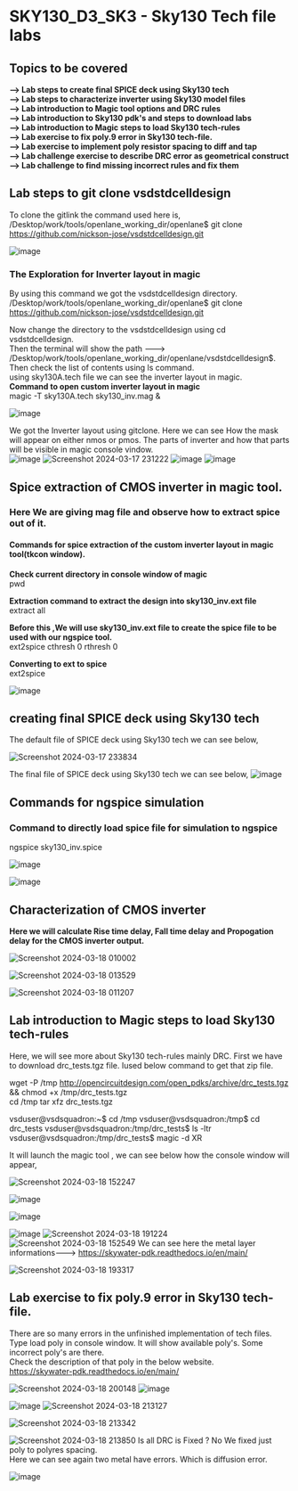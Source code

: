 #  SKY130_D3_SK3 - Sky130 Tech file labs
##  Topics to be covered
**--> Lab steps to create final SPICE deck using Sky130 tech**   
**--> Lab steps to characterize inverter using Sky130 model files**  
**--> Lab introduction to Magic tool options and DRC rules**    
**--> Lab introduction to Sky130 pdk's and steps to download labs**    
**--> Lab introduction to Magic steps to load Sky130 tech-rules**    
**--> Lab exercise to fix poly.9 error in Sky130 tech-file.**    
**--> Lab exercise to implement poly resistor spacing to diff and tap**   
**--> Lab challenge exercise to describe DRC error as geometrical construct** 
**--> Lab challenge to find missing incorrect rules and fix them**

## Lab steps to git clone vsdstdcelldesign

To clone the gitlink the command used here is,  
/Desktop/work/tools/openlane_working_dir/openlane$ git clone https://github.com/nickson-jose/vsdstdcelldesign.git   

![image](https://github.com/Gayathri4801/NASSCOM-VSD-IAT/assets/163323618/20659235-0170-42cf-adb0-10535788ec92)

### The Exploration for Inverter layout in magic    

By using this command we got the vsdstdcelldesign directory.    
/Desktop/work/tools/openlane_working_dir/openlane$ git clone https://github.com/nickson-jose/vsdstdcelldesign.git     

Now change the directory to the vsdstdcelldesign using cd vsdstdcelldesign.   
Then the terminal will show the path ---> /Desktop/work/tools/openlane_working_dir/openlane/vsdstdcelldesign$.        
Then check the list of contents using ls command.    
using sky130A.tech file we can see the inverter layout in magic.      
**Command to open custom inverter layout in magic**    
magic -T sky130A.tech sky130_inv.mag &

![image](https://github.com/Gayathri4801/NASSCOM-VSD-IAT/assets/163323618/ef0e6b12-00da-43a9-80d8-c0202163a7dc)

We got the Inverter layout using gitclone. Here we can see How the mask will appear on either nmos or pmos. The parts of inverter and how that parts will be visible in magic console vindow.       
![image](https://github.com/Gayathri4801/NASSCOM-VSD-IAT/assets/163323618/5aaca5ed-06b6-447f-bd7d-90586fd5588c)
![Screenshot 2024-03-17 231222](https://github.com/Gayathri4801/NASSCOM-VSD-IAT/assets/163323618/1f71b934-5d87-4388-8b47-fa8fc84a6867)
![image](https://github.com/Gayathri4801/NASSCOM-VSD-IAT/assets/163323618/53edd419-ed7e-4806-b8e7-9b01db70f346)
![image](https://github.com/Gayathri4801/NASSCOM-VSD-IAT/assets/163323618/ff310968-2d4f-429e-b1f8-ebf3d36b058a)


## Spice extraction of CMOS inverter in magic tool.  

### Here We are giving mag file and observe how to extract spice out of it.
#### Commands for spice extraction of the custom inverter layout in magic tool(tkcon window).

**Check current directory in console window of magic**   
pwd

**Extraction command to extract the design into sky130_inv.ext file**   
extract all   

**Before this ,We will use sky130_inv.ext file to create the spice file to be used with our ngspice tool.**   
ext2spice cthresh 0 rthresh 0   

**Converting to ext to spice**   
ext2spice


![image](https://github.com/Gayathri4801/NASSCOM-VSD-IAT/assets/163323618/3911b87e-8846-447e-82b1-f6d89bdc45d4)


## creating final SPICE deck using Sky130 tech   

The default file of SPICE deck using Sky130 tech we can see below,

![Screenshot 2024-03-17 233834](https://github.com/Gayathri4801/NASSCOM-VSD-IAT/assets/163323618/533e809c-242d-46f4-9c86-7e74fb521fe6)

The final file of SPICE deck using Sky130 tech we can see below,
![image](https://github.com/Gayathri4801/NASSCOM-VSD-IAT/assets/163323618/597e0aa5-335c-4429-bb65-fcb0931e0553)

## Commands for ngspice simulation

### Command to directly load spice file for simulation to ngspice
ngspice sky130_inv.spice  

![image](https://github.com/Gayathri4801/NASSCOM-VSD-IAT/assets/163323618/ccd1a8e1-897e-4b1e-811d-9c1ac5a8251b)

![image](https://github.com/Gayathri4801/NASSCOM-VSD-IAT/assets/163323618/19be848a-276c-4b2d-8f63-5010d24db2eb)

## Characterization of CMOS inverter

**Here we will calculate Rise time delay, Fall time delay and Propogation delay for the CMOS inverter output.**  

![Screenshot 2024-03-18 010002](https://github.com/Gayathri4801/NASSCOM-VSD-IAT/assets/163323618/eff93521-dfde-410a-bbb4-d8bf0881cdc2)

![Screenshot 2024-03-18 013529](https://github.com/Gayathri4801/NASSCOM-VSD-IAT/assets/163323618/cdf88e88-8480-42a0-9a90-384014b1910f)

![Screenshot 2024-03-18 011207](https://github.com/Gayathri4801/NASSCOM-VSD-IAT/assets/163323618/b4764917-28c1-42e9-ab29-5f3c27a00af0)


##  Lab introduction to Magic steps to load Sky130 tech-rules

Here, we will see more about Sky130 tech-rules mainly DRC. 
First we have to download drc_tests.tgz file. Iused below command to get that zip file.  

wget -P /tmp http://opencircuitdesign.com/open_pdks/archive/drc_tests.tgz && chmod +x /tmp/drc_tests.tgz   
cd /tmp
tar xfz drc_tests.tgz

vsduser@vsdsquadron:~$ cd /tmp
vsduser@vsdsquadron:/tmp$ cd drc_tests
vsduser@vsdsquadron:/tmp/drc_tests$ ls -ltr
vsduser@vsdsquadron:/tmp/drc_tests$ magic -d XR

It will launch the magic tool , we can see below how the console window will appear,  

![Screenshot 2024-03-18 152247](https://github.com/Gayathri4801/NASSCOM-VSD-IAT/assets/163323618/52726029-5838-419f-86fa-2284177ea4d7)

![image](https://github.com/Gayathri4801/NASSCOM-VSD-IAT/assets/163323618/81ab0e19-4805-4f92-8e8e-7fce56790d5c)

![image](https://github.com/Gayathri4801/NASSCOM-VSD-IAT/assets/163323618/e75aac88-632f-47b7-82e9-4c3ed5095ee8)

![image](https://github.com/Gayathri4801/NASSCOM-VSD-IAT/assets/163323618/bbb20f94-f6a4-4992-9771-326fc3134da8)
![Screenshot 2024-03-18 191224](https://github.com/Gayathri4801/NASSCOM-VSD-IAT/assets/163323618/d1c64d75-cd12-4212-88a7-6c03442735ee)
![Screenshot 2024-03-18 152549](https://github.com/Gayathri4801/NASSCOM-VSD-IAT/assets/163323618/b81d7902-c3e4-472a-896d-6deb85b14061)
We can see here the metal layer informations--->      https://skywater-pdk.readthedocs.io/en/main/     

![Screenshot 2024-03-18 193317](https://github.com/Gayathri4801/NASSCOM-VSD-IAT/assets/163323618/d1bc7c98-7493-4f89-8a34-ba01c28be3c0)


## Lab exercise to fix poly.9 error in Sky130 tech-file.

There are so many errors in the unfinished implementation of tech files.  
Type load poly in console window. It will show available poly's.  Some incorrect poly's are there.   
Check the description of that poly in the below website.  
   https://skywater-pdk.readthedocs.io/en/main/     

![Screenshot 2024-03-18 200148](https://github.com/Gayathri4801/NASSCOM-VSD-IAT/assets/163323618/9f218105-8412-4f12-be33-646f6d5006ea)
![image](https://github.com/Gayathri4801/NASSCOM-VSD-IAT/assets/163323618/ee5ee82f-1b81-4d55-bd6f-4d484924431b)

![image](https://github.com/Gayathri4801/NASSCOM-VSD-IAT/assets/163323618/55b88e34-c950-442a-89e5-aed0b75a8b99)
![Screenshot 2024-03-18 213127](https://github.com/Gayathri4801/NASSCOM-VSD-IAT/assets/163323618/47499a78-a21c-4ae3-8a45-f7569686f1df)

![Screenshot 2024-03-18 213342](https://github.com/Gayathri4801/NASSCOM-VSD-IAT/assets/163323618/1432df61-87f4-458d-b398-61b6726cff63)

![Screenshot 2024-03-18 213850](https://github.com/Gayathri4801/NASSCOM-VSD-IAT/assets/163323618/c436c4a5-0f6d-44ac-87c8-56d36b965a9a)
Is all DRC is Fixed ? No  We fixed just poly to polyres spacing.  
Here we can see again two metal have errors. Which is  diffusion error.

![image](https://github.com/Gayathri4801/NASSCOM-VSD-IAT/assets/163323618/b845966a-337b-4121-83a3-2f5904b0c6f3)



